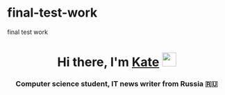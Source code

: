 # final-test-work
final test work
<h1 align="center">Hi there, I'm <a href="https://github.com/KateBykova772" target="_blank">Kate</a> 
<img src="https://github.com/blackcater/blackcater/raw/main/images/Hi.gif" height="32"/></h1>
<h3 align="center">Computer science student, IT news writer from Russia 🇷🇺</h3>
